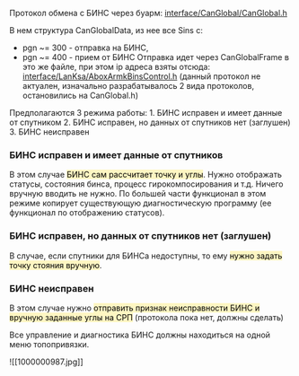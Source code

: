 Протокол обмена с БИНС через буарм: [interface/CanGlobal/CanGlobal.h](https://repo.okbtsp.com/projects/BUMBLEBEE/repos/interface/browse/CanGlobal/CanGlobal.h)

В нем структура CanGlobalData, из нее все Sins с:
- pgn ~= 300 - отправка на БИНС, 
- pgn ~= 400 - прием от БИНС
Отправка идет через CanGlobalFrame в это же файле, при этом ip адреса взяты отсюда: [interface/LanKsa/AboxArmkBinsControl.h](https://repo.okbtsp.com/projects/BUMBLEBEE/repos/interface/browse/LanKsa/AboxArmkBinsControl.h) (данный протокол не актуален, изначально разрабатывалось 2 вида протоколов, остановились на CanGlobal.h)

Предполагаются 3 режима работы:
	1. БИНС исправен и имеет данные от спутником
	2. БИНС исправен, но данных от спутников нет (заглушен)
	3. БИНС неисправен

### БИНС исправен и имеет данные от спутников
В этом случае <mark style="background: #FFF3A3A6;">БИНС сам рассчитает точку и углы</mark>. Нужно отображать статусы, состояния бинса, процесс гирокомпосирования и т.д. Ничего вручную вводить не нужно. По большей части функционал в этом режиме копирует существующую диагностическую программу (ее функционал по отображению статусов).

### БИНС исправен, но данных от спутников нет (заглушен)
В случае, если спутники для БИНСа недоступны, то ему <mark style="background: #FFF3A3A6;">нужно задать точку стояния вручную</mark>.

### БИНС неисправен
В этом случае нужно <mark style="background: #FFF3A3A6;">отправить признак неисправности БИНС и вручную заданные углы на СРП</mark> (протокола пока нет, должны сделать)

Все управление и диагностика БИНС должны находиться на одной меню топопривязки.

![[1000000987.jpg]]